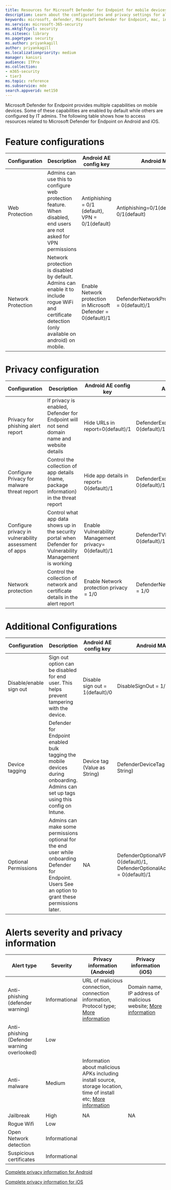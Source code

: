 ```yaml
---
title: Resources for Microsoft Defender for Endpoint for mobile devices
description: Learn about the configurations and privacy settings for all the features in Defender for Endpoint on mobile devices.
keywords: microsoft, defender, Microsoft Defender for Endpoint, mac, installation, macos, whatsnew
ms.service: microsoft-365-security
ms.mktglfcycl: security
ms.sitesec: library
ms.pagetype: security
ms.author: priyankagill
author: priyankagill
ms.localizationpriority: medium
manager: kanisri
audience: ITPro
ms.collection: 
- m365-security
- tier3
ms.topic: reference
ms.subservice: mde
search.appverid: met150
---
```


Microsoft Defender for Endpoint provides multiple capabilities on mobile devices. Some of these capabilities are enabled by default while others are configured by IT admins. The following table shows how to access resources related to Microsoft Defender for Endpoint on Android and iOS.

# Feature configurations

| Configuration| Description | Android AE config key | Android MAM | iOS |
|--------------|-------------|-----------------------|-------------|-----|
|Web Protection|Admins can use this to configure web protection feature. When disabled, end users are not asked for VPN permissions|Antiphishing = 0/1 (default), VPN = 0/1(default)|Antiphishing=0/1(default), VPN = 0/1(default)| WebProtection = true (default) / false|
|Network Protection| Network protection is disabled by default. Admins can enable it to include rogue WiFi and certificate detection (only available on android) on mobile.|Enable Network protection in Microsoft Defender = 0(default)/1| DefenderNetworkProtectionEnable = 0(default)/1|DefenderNetworkProtectionEnable = 0(default)/1|

# Privacy configuration

|Configuration| Description | Android AE config key | Android MAM | iOS |
|-------------|-------------|-----------------------|-------------|-----|
|Privacy for phishing alert report |If privacy is enabled, Defender for Endpoint will not send domain name and website details| Hide URLs in report=0(default)/1| DefenderExcludeURLInReport = 0(default)/1 |DefenderExcludeURLInReport = 0(default)/1|
|Configure Privacy for malware threat report| Control the collection of app details (name, package information) in the threat report |Hide app details in report= 0(default)/1|DefenderExcludeAppInReport = 0(default)/1|
|Configure privacy in vulnerability assessment of apps| Control what app data shows up in the security portal when Defender for Vulnerability Management is working|Enable Vulnerability Management privacy= 0(default)/1|DefenderTVMPrivacyMode = 0(default)/1|DefenderTVMPrivacyMode = 0(default)/1|
|Network protection | Control the collection of network and certificate details in the alert report|Enable Network protection privacy = 1/0 |DefenderNetworkProtectionPrivacy = 1/0 |DefenderNetworkProtectionPrivacy |


# Additional Configurations

|Configuration| Description | Android AE config key | Android MAM | iOS |
|-------------|-------------|-----------------------|-------------|-----|
|Disable/enable sign out| Sign out option can be disabled for end user. This helps prevent tampering with the device.|Disable sign out = 1(default)/0 |DisableSignOut = 1/0 |DisableSignOut = 1/0 |
|Device tagging| Defender for Endpoint enabled bulk tagging the mobile devices during onboarding. Admins can set up tags using this config on Intune.|Device tag (Value as String)|DefenderDeviceTag (Value as String) |DefenderDeviceTag (Value as String)|
|Optional Permissions| Admins can make some permissions optional for the end user while onboarding Defender for Endpoint. Users See an option to grant these permissions later.| NA|DefenderOptionalVPN = 0(default)/1, DefenderOptionalAccessibility = 0(default)/1|DefenderOptionalVPN = 0(default)/1, DefenderOptionalAccessibility = 0(default)/1|

# Alerts severity and privacy information

|Alert type | Severity | Privacy information (Android)| Privacy information (iOS)|
|-----------|-----------|---------|---------|
|Anti-phishing (defender warning)|Informational| URL of malicious connection, connection information, Protocol type; [More information](https://learn.microsoft.com/en-us/microsoft-365/security/defender-endpoint/android-privacy?view=o365-worldwide#web-page--network-information) | Domain name, IP address of malicious website; [More information](https://learn.microsoft.com/en-us/microsoft-365/security/defender-endpoint/ios-privacy?view=o365-worldwide#web-page-or-network-information) |
|Anti-phishing (Defender warning overlooked)|Low |  |  |
|Anti-malware| Medium | Information about malicious APKs including install source, storage location, time of install etc; [More information](https://learn.microsoft.com/en-us/microsoft-365/security/defender-endpoint/android-privacy?view=o365-worldwide#app-information)
| |
|Jailbreak| High | NA |NA |
|Rogue Wifi | Low |  |  |
|Open Network detection | Informational | | |
Suspicious certificates |Informational| | |

[Complete privacy information for Android](https://learn.microsoft.com/en-us/microsoft-365/security/defender-endpoint/android-privacy?view=o365-worldwide)

[Complete privacy information for iOS](https://learn.microsoft.com/en-us/microsoft-365/security/defender-endpoint/ios-privacy?view=o365-worldwide)

